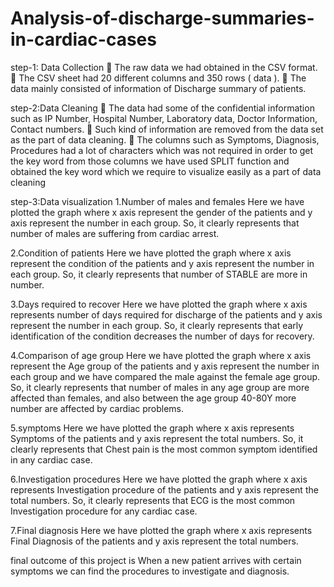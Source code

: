 # Analysis-of-discharge-summaries-in-cardiac-cases
step-1: Data Collection
 The raw data we had obtained in the CSV format.
 The CSV sheet had 20 different columns and 350 rows ( data ).
 The data mainly consisted of information of Discharge summary of patients.

step-2:Data Cleaning
 The data had some of the confidential information such as IP Number, Hospital
Number, Laboratory data, Doctor Information, Contact numbers.
 Such kind of information are removed from the data set as the part of data cleaning.
 The columns such as Symptoms, Diagnosis, Procedures had a lot of characters which
was not required in order to get the key word from those columns we have used SPLIT 
function and obtained the key word which we require to visualize easily as a part of
data cleaning

step-3:Data visualization
1.Number of males and females
Here we have plotted the graph where x axis represent the gender of the patients and
y axis represent the number in each group.
So, it clearly represents that number of males are suffering from cardiac arrest.

2.Condition of patients
Here we have plotted the graph where x axis represent the condition of the patients
and y axis represent the number in each group.
So, it clearly represents that number of STABLE are more in number.

3.Days required to recover
Here we have plotted the graph where x axis represents number of days required for
discharge of the patients and y axis represent the number in each group.
So, it clearly represents that early identification of the condition decreases the
number of days for recovery.

4.Comparison of age group
Here we have plotted the graph where x axis represent the Age group of the patients
and y axis represent the number in each group and we have compared the male
against the female age group.
So, it clearly represents that number of males in any age group are more affected
than females, and also between the age group 40-80Y more number are affected by
cardiac problems.

5.symptoms
Here we have plotted the graph where x axis represents Symptoms of the patients
and y axis represent the total numbers.
So, it clearly represents that Chest pain is the most common symptom identified in
any cardiac case.

6.Investigation procedures
Here we have plotted the graph where x axis represents Investigation procedure of
the patients and y axis represent the total numbers.
So, it clearly represents that ECG is the most common Investigation procedure for
any cardiac case.


7.Final diagnosis
Here we have plotted the graph where x axis represents Final Diagnosis of the
patients and y axis represent the total numbers.

final outcome of this project is When a new patient arrives with certain symptoms we can find the procedures to
investigate and diagnosis.




